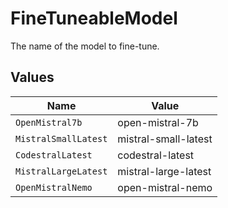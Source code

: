# FineTuneableModel

The name of the model to fine-tune.


## Values

| Name                 | Value                |
| -------------------- | -------------------- |
| `OpenMistral7b`      | open-mistral-7b      |
| `MistralSmallLatest` | mistral-small-latest |
| `CodestralLatest`    | codestral-latest     |
| `MistralLargeLatest` | mistral-large-latest |
| `OpenMistralNemo`    | open-mistral-nemo    |